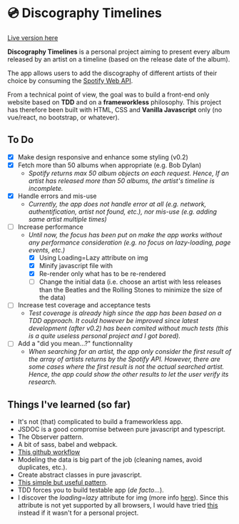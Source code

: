 # 💿 Discography Timelines

[Live version here](https://disco-timelines.web.app/)

**Discography Timelines** is a personal project aiming to
present every album released by an artist on a timeline (based on the
release date of the album).

The app allows users to add the discography of different artists of
their choice by consuming the [Spotify Web API](https://developer.spotify.com/documentation/web-api/).

From a technical point of view, the goal was to build a front-end only
website based on **TDD** and on a **frameworkless** philosophy. This project has therefore been built with HTML, CSS and **Vanilla Javascript** only (no vue/react, no bootstrap, or whatever).

## To Do

- [x] Make design responsive and enhance some styling (v0.2)
- [x] Fetch more than 50 albums when appropriate (e.g. Bob Dylan)
  - _Spotify returns max 50 album objects on each request. Hence, If an artist has released more than 50 albums, the artist's timeline is incomplete._
- [x] Handle errors and mis-use
  - _Currently, the app does not handle error at all (e.g. network, authentification, artist not found, etc.), nor mis-use (e.g. adding same artist multiple times)_
- [ ] Increase performance
  - _Until now, the focus has been put on make the app works without any performance consideration (e.g. no focus on lazy-loading, page events, etc.)_
    - [x] Using Loading=Lazy attribute on img
    - [x] Minify javascript file with
    - [x] Re-render only what has to be re-rendered
    - [ ] Change the initial data (i.e. choose an artist with less releases than the Beatles and the Rolling Stones to minimize the size of the data)
- [ ] Increase test coverage and acceptance tests
  - _Test coverage is already high since the app has been based on a TDD approach. It could however be improved since latest development (after v0.2) has been comited without much tests (this is a quite useless personal project and I got bored)._
- [ ] Add a "did you mean...?" functionnality
  - _When searching for an artist, the app only consider the first result of the array of artists returns by the Spotify API. However, there are some cases where the first result is not the actual searched artist. Hence, the app could show the other results to let the user verify its research._

## Things I've learned (so far)

- It's not (that) complicated to build a frameworkless app.
- JSDOC is a good compromise between pure javascript and typescript.
- The Observer pattern.
- A bit of sass, babel and webpack.
- [This github workflow](https://nvie.com/posts/a-successful-git-branching-model/)
- Modeling the data is big part of the job (cleaning names, avoid duplicates, etc.).
- Create abstract classes in pure javascript.
- [This simple but useful pattern](https://kyleshevlin.com/how-to-write-your-own-javascript-dom-element-factory).
- TDD forces you to build testable app (_de facto_...).
- I discover the _loading=lazy_ attribute for img (more info [here](https://web.dev/browser-level-image-lazy-loading/)). Since this attribute is not yet supported by all browsers, I would have tried [this](https://dev.to/ekafyi/lazy-loading-images-with-vanilla-javascript-2fbj) instead if it wasn't for a personal project.
